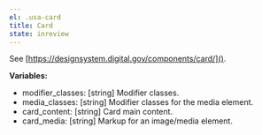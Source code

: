 ```yaml
---
el: .usa-card
title: Card
state: inreview
---
```

See [https://designsystem.digital.gov/components/card/]().

__Variables:__
* modifier_classes: [string] Modifier classes.
* media_classes: [string] Modifier classes for the media element.
* card_content: [string] Card main content.
* card_media: [string] Markup for an image/media element.
